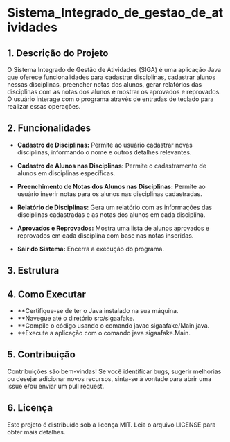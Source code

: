 # Sistema_Integrado_de_gestao_de_atividades

## 1. Descrição do Projeto

O Sistema Integrado de Gestão de Atividades (SIGA) é uma aplicação Java que oferece funcionalidades para cadastrar disciplinas, cadastrar alunos nessas disciplinas, preencher notas dos alunos, gerar relatórios das disciplinas com as notas dos alunos e mostrar os aprovados e reprovados. O usuário interage com o programa através de entradas de teclado para realizar essas operações.


## 2. Funcionalidades

- **Cadastro de Disciplinas:** Permite ao usuário cadastrar novas disciplinas, informando o nome e outros detalhes relevantes.

- **Cadastro de Alunos nas Disciplinas:** Permite o cadastramento de alunos em disciplinas específicas.

- **Preenchimento de Notas dos Alunos nas Disciplinas:** Permite ao usuário inserir notas para os alunos nas disciplinas cadastradas.

- **Relatório de Disciplinas:** Gera um relatório com as informações das disciplinas cadastradas e as notas dos alunos em cada disciplina.

- **Aprovados e Reprovados:** Mostra uma lista de alunos aprovados e reprovados em cada disciplina com base nas notas inseridas.

- **Sair do Sistema:** Encerra a execução do programa.

## 3. Estrutura


## 4. Como Executar
- **Certifique-se de ter o Java instalado na sua máquina.
- **Navegue até o diretório src/sigaafake.
- **Compile o código usando o comando javac sigaafake/Main.java.
- **Execute a aplicação com o comando java sigaafake.Main.

## 5. Contribuição
Contribuições são bem-vindas! Se você identificar bugs, sugerir melhorias ou desejar adicionar novos recursos, sinta-se à vontade para abrir uma issue e/ou enviar um pull request.

## 6. Licença
Este projeto é distribuído sob a licença MIT. Leia o arquivo LICENSE para obter mais detalhes.

